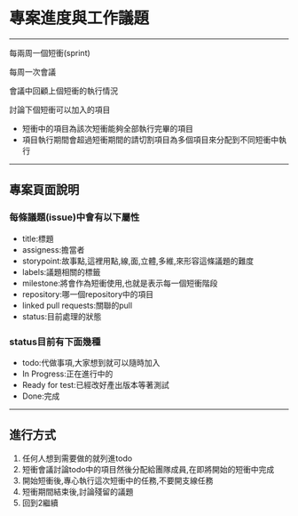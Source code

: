 # 專案進度與工作議題

---
每兩周一個短衝(sprint)

每周一次會議

會議中回顧上個短衝的執行情況

討論下個短衝可以加入的項目

- 短衝中的項目為該次短衝能夠全部執行完畢的項目
- 項目執行期間會超過短衝期間的請切割項目為多個項目來分配到不同短衝中執行

---

## 專案頁面說明

### 每條議題(issue)中會有以下屬性

- title:標題
- assigness:擔當者
- storypoint:故事點,這裡用點,線,面,立體,多維,來形容這條議題的難度
- labels:議題相關的標籤
- milestone:將會作為短衝使用,也就是表示每一個短衝階段
- repository:哪一個repository中的項目
- linked pull requests:關聯的pull
- status:目前處理的狀態

### status目前有下面幾種

- todo:代做事項,大家想到就可以隨時加入
- In Progress:正在進行中的
- Ready for test:已經改好產出版本等著測試
- Done:完成

---

## 進行方式

1. 任何人想到需要做的就列進todo
2. 短衝會議討論todo中的項目然後分配給團隊成員,在即將開始的短衝中完成
3. 開始短衝後,專心執行這次短衝中的任務,不要開支線任務
4. 短衝期間結束後,討論殘留的議題
5. 回到2繼續